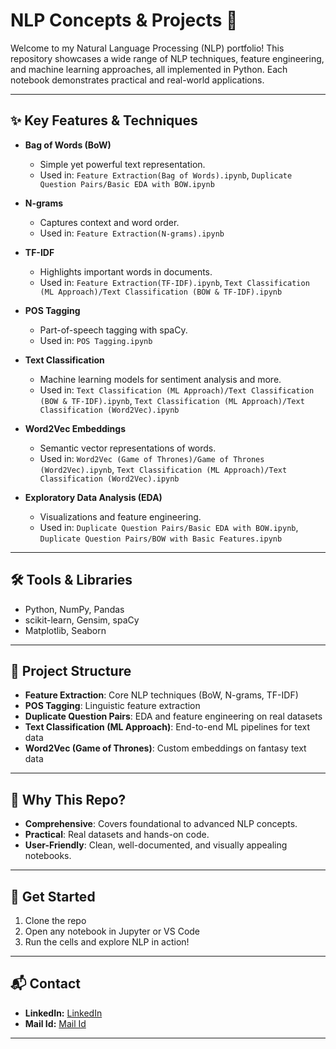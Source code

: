 # NLP Concepts & Projects 🚀

Welcome to my Natural Language Processing (NLP) portfolio! This repository showcases a wide range of NLP techniques, feature engineering, and machine learning approaches, all implemented in Python. Each notebook demonstrates practical and real-world applications.

---

## ✨ Key Features & Techniques

- **Bag of Words (BoW)**
	- Simple yet powerful text representation.
	- Used in: `Feature Extraction(Bag of Words).ipynb`, `Duplicate Question Pairs/Basic EDA with BOW.ipynb`

- **N-grams**
	- Captures context and word order.
	- Used in: `Feature Extraction(N-grams).ipynb`

- **TF-IDF**
	- Highlights important words in documents.
	- Used in: `Feature Extraction(TF-IDF).ipynb`, `Text Classification (ML Approach)/Text Classification (BOW & TF-IDF).ipynb`

- **POS Tagging**
	- Part-of-speech tagging with spaCy.
	- Used in: `POS Tagging.ipynb`

- **Text Classification**
	- Machine learning models for sentiment analysis and more.
	- Used in: `Text Classification (ML Approach)/Text Classification (BOW & TF-IDF).ipynb`, `Text Classification (ML Approach)/Text Classification (Word2Vec).ipynb`

- **Word2Vec Embeddings**
	- Semantic vector representations of words.
	- Used in: `Word2Vec (Game of Thrones)/Game of Thrones (Word2Vec).ipynb`, `Text Classification (ML Approach)/Text Classification (Word2Vec).ipynb`

- **Exploratory Data Analysis (EDA)**
	- Visualizations and feature engineering.
	- Used in: `Duplicate Question Pairs/Basic EDA with BOW.ipynb`, `Duplicate Question Pairs/BOW with Basic Features.ipynb`

---

## 🛠️ Tools & Libraries

- Python, NumPy, Pandas
- scikit-learn, Gensim, spaCy
- Matplotlib, Seaborn

---

## 📂 Project Structure

- **Feature Extraction**: Core NLP techniques (BoW, N-grams, TF-IDF)
- **POS Tagging**: Linguistic feature extraction
- **Duplicate Question Pairs**: EDA and feature engineering on real datasets
- **Text Classification (ML Approach)**: End-to-end ML pipelines for text data
- **Word2Vec (Game of Thrones)**: Custom embeddings on fantasy text data

---

## 🌟 Why This Repo?

- **Comprehensive**: Covers foundational to advanced NLP concepts.
- **Practical**: Real datasets and hands-on code.
- **User-Friendly**: Clean, well-documented, and visually appealing notebooks.

---

## 🚀 Get Started

1. Clone the repo
2. Open any notebook in Jupyter or VS Code
3. Run the cells and explore NLP in action!

---

## 📬 Contact

- **LinkedIn:** [LinkedIn](https://www.linkedin.com/in/sk-mahiduzzaman)
- **Mail Id:** [Mail Id](mailto:mohiduz03@gmail.com)

---

